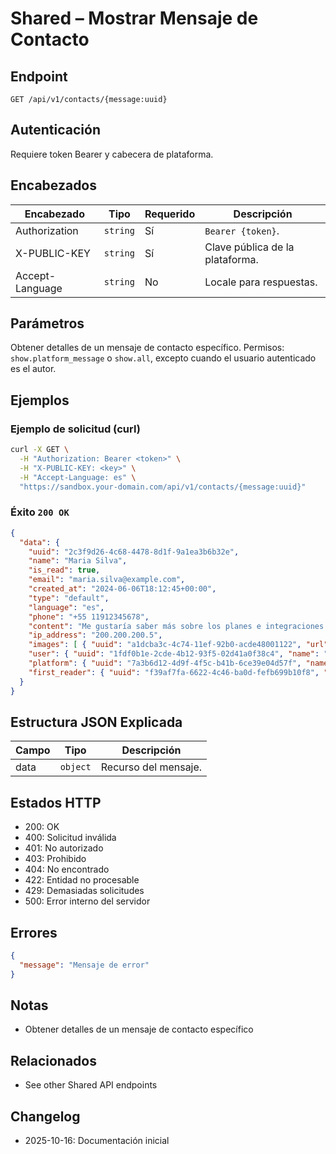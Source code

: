 # Shared – Mostrar Mensaje de Contacto

## Endpoint

`GET /api/v1/contacts/{message:uuid}`

## Autenticación

Requiere token Bearer y cabecera de plataforma.

## Encabezados

| Encabezado | Tipo | Requerido | Descripción |
| ---------- | ---- | --------- | ----------- |
| Authorization | `string` | Sí | `Bearer {token}`. |
| X-PUBLIC-KEY  | `string` | Sí | Clave pública de la plataforma. |
| Accept-Language | `string` | No | Locale para respuestas. |

## Parámetros

Obtener detalles de un mensaje de contacto específico. Permisos: `show.platform_message` o `show.all`, excepto cuando el usuario autenticado es el autor.

## Ejemplos

### Ejemplo de solicitud (curl)

```bash
curl -X GET \
  -H "Authorization: Bearer <token>" \
  -H "X-PUBLIC-KEY: <key>" \
  -H "Accept-Language: es" \
  "https://sandbox.your-domain.com/api/v1/contacts/{message:uuid}"
```

### Éxito `200 OK`

```json
{
  "data": {
    "uuid": "2c3f9d26-4c68-4478-8d1f-9a1ea3b6b32e",
    "name": "Maria Silva",
    "is_read": true,
    "email": "maria.silva@example.com",
    "created_at": "2024-06-06T18:12:45+00:00",
    "type": "default",
    "language": "es",
    "phone": "+55 11912345678",
    "content": "Me gustaría saber más sobre los planes e integraciones disponibles...",
    "ip_address": "200.200.200.5",
    "images": [ { "uuid": "a1dcba3c-4c74-11ef-92b0-acde48001122", "url": "https://cdn.example.com/platform/contacts/a1dcba3c.png", "usage": "platform_contact" } ],
    "user": { "uuid": "1fdf0b1e-2cde-4b12-93f5-02d41a0f38c4", "name": "Maria Silva", "email": "maria.silva@example.com" },
    "platform": { "uuid": "7a3b6d12-4d9f-4f5c-b41b-6ce39e04d57f", "name": "Echosistema" },
    "first_reader": { "uuid": "f39af7fa-6622-4c46-ba0d-fefb699b10f8", "name": "Juan Admin", "email": "juan.admin@example.com" }
  }
}
```

## Estructura JSON Explicada

| Campo | Tipo | Descripción |
| ----- | ---- | ----------- |
| data  | `object` | Recurso del mensaje. |

## Estados HTTP

- 200: OK
- 400: Solicitud inválida
- 401: No autorizado
- 403: Prohibido
- 404: No encontrado
- 422: Entidad no procesable
- 429: Demasiadas solicitudes
- 500: Error interno del servidor

## Errores

```json
{
  "message": "Mensaje de error"
}
```

## Notas

- Obtener detalles de un mensaje de contacto específico

## Relacionados

- See other Shared API endpoints

## Changelog

- 2025-10-16: Documentación inicial
